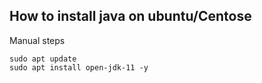 How to install java on ubuntu/Centose
--------------------------------------

Manual steps
```
sudo apt update
sudo apt install open-jdk-11 -y
 ```

 


